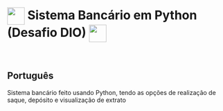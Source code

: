# <img align="center" width="40px" src="https://hermes.digitalinnovation.one/assets/diome/logo-minimized.png"></a> Sistema Bancário em Python (Desafio DIO) <img align="center" width="40px" src="https://hermes.digitalinnovation.one/assets/diome/logo-minimized.png"></a>

<br>

## Português

<p>Sistema bancário feito usando Python, tendo as opções de realização de saque, depósito e visualização de extrato</p>

